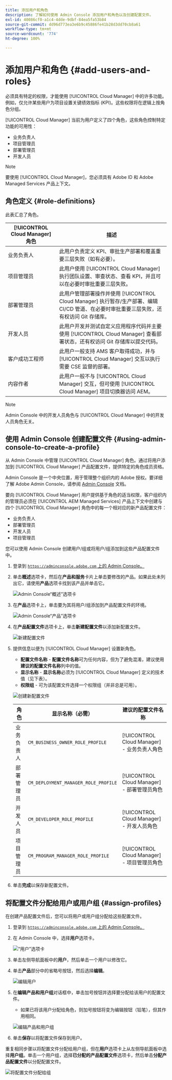 ```yaml
---
title: 添加用户和角色
description: 了解如何使用 Admin Console 添加用户和角色以及创建配置文件。
exl-id: 40086cf0-a1c4-4dde-9dbf-84ea5fa53b84
source-git-commit: dd96d773ea3e6b9c45886fe41b28d3dd70cb8a61
workflow-type: tm+mt
source-wordcount: '774'
ht-degree: 100%

---
```



# 添加用户和角色 {#add-users-and-roles}

必须具有特定的权限，才能使用 [!UICONTROL Cloud Manager] 中的许多功能。例如，仅允许某些用户为项目设置关键绩效指标 (KPI)。这些权限将在逻辑上按角色分组。

[!UICONTROL Cloud Manager] 当前为用户定义了四个角色，这些角色控制特定功能的可用性：

* 业务负责人
* 项目管理员
* 部署管理员
* 开发人员

>[!NOTE]
>
>要使用 [!UICONTROL Cloud Manager]，您必须具有 Adobe ID 和 Adobe Managed Services 产品上下文。

## 角色定义 {#role-definitions}

此表汇总了角色。

| [!UICONTROL Cloud Manager] 角色 | 描述 |
|--- |--- |
| 业务负责人 | 此用户负责定义 KPI、审批生产部署和覆盖重要三层失败（如有必要）。 |
| 项目管理员 | 此用户使用 [!UICONTROL Cloud Manager] 执行团队设置、审查状态、查看 KPI，并且可以在必要时审批重要三层失败。 |
| 部署管理员 | 此用户管理部署操作并使用 [!UICONTROL Cloud Manager] 执行暂存/生产部署、编辑 CI/CD 管道、在必要时审批重要三层失败，还有权访问 Git 存储库。 |
| 开发人员 | 此用户开发并测试自定义应用程序代码并主要使用 [!UICONTROL Cloud Manager] 查看部署状态，还有权访问 Git 存储库以提交代码。 |
| 客户成功工程师 | 此用户一般支持 AMS 客户取得成功，并与 [!UICONTROL Cloud Manager] 交互以执行需要 CSE 监督的部署。 |
| 内容作者 | 此用户一般不与 [!UICONTROL Cloud Manager] 交互，但可使用 [!UICONTROL Cloud Manager] 项目切换器访问 AEM。 |

>[!NOTE]
>
>Admin Console 中的开发人员角色与 [!UICONTROL Cloud Manager] 中的开发人员角色无关。

## 使用 Admin Console 创建配置文件 {#using-admin-console-to-create-a-profile}

从 Admin Console 中管理 [!UICONTROL Cloud Manager] 角色。通过将用户添加到 [!UICONTROL Cloud Manager] 产品配置文件，提供特定的角色成员资格。

Admin Console 是一个中央位置，用于管理整个组织内的 Adobe 授权。要详细了解 Adobe Admin Console，请参阅 [Admin Console](https://helpx.adobe.com/cn/enterprise/using/admin-console.html) 文档。

要向 [!UICONTROL Cloud Manager] 用户提供基于角色的适当权限，客户组织内的管理员必须在 [!UICONTROL AEM Managed Services] 产品上下文中创建与四个 [!UICONTROL Cloud Manager] 角色中的每一个相对应的新产品配置文件：

* 业务负责人
* 部署管理员
* 开发人员
* 项目管理员

您可以使用 Admin Console 创建用户/组或将用户/组添加到这些产品配置文件中。

1. 登录到 [`https://adminconsole.adobe.com` 上的 Admin Console。](https://adminconsole.adobe.com)

1. 单击&#x200B;**概述**&#x200B;选项卡，然后在&#x200B;**产品和服务**&#x200B;卡片上单击要修改的产品。如果此处未列出它，请使用&#x200B;**产品**&#x200B;选项卡找到该产品并单击它。

   ![Admin Console“概述”选项卡](/help/assets/admin-console-overview.png)

1. 在&#x200B;**产品**&#x200B;选项卡上，单击要为其将用户/组添加到产品配置文件的环境。

   ![Admin Console“产品”选项卡](/help/assets/admin-console-product.png)

1. 在&#x200B;**产品配置文件**&#x200B;选项卡上，单击&#x200B;**新建配置文件**&#x200B;以添加新配置文件。

   ![新建配置文件](/help/assets/admin-console-product-profiles.png)

1. 提供信息以便为 [!UICONTROL Cloud Manager] 设置新角色。

   * **配置文件名称** - **配置文件名称**&#x200B;可为任何内容，但为了避免混淆，建议使用&#x200B;**建议的配置文件名称**&#x200B;列中的值。
   * **显示名称** - **显示名称**&#x200B;必须为 [!UICONTROL Cloud Manager] 定义的技术值（见下表）。
   * **权限组** - 可为该配置文件选择一个权限组（并非总是可用）。

   ![创建新配置文件](/help/assets/screen_shot_2018-05-04at171819.png)

   | 角色 | 显示名称（必需） | 建议的配置文件名称 |
   |---|---|---|
   | 业务负责人 | `CM_BUSINESS_OWNER_ROLE_PROFILE` | [!UICONTROL Cloud Manager] - 业务负责人角色 |
   | 部署管理员 | `CM_DEPLOYMENT_MANAGER_ROLE_PROFILE` | [!UICONTROL Cloud Manager] - 部署管理员角色 |
   | 开发人员 | `CM_DEVELOPER_ROLE_PROFILE` | [!UICONTROL Cloud Manager] - 开发人员角色 |
   | 项目管理员 | `CM_PROGRAM_MANAGER_ROLE_PROFILE` | [!UICONTROL Cloud Manager] - 项目管理员角色 |


1. 单击&#x200B;**完成**&#x200B;以保存新配置文件。

## 将配置文件分配给用户或用户组 {#assign-profiles}

在创建产品配置文件后，您可以将用户或用户组分配给这些配置文件。

1. 登录到 [`https://adminconsole.adobe.com` 上的 Admin Console。](https://adminconsole.adobe.com)

1. 在 Admin Console 中，选择&#x200B;**用户**&#x200B;选项卡。

   ![“用户”选项卡](/help/assets/admin-console-users.png)

1. 单击左侧导航面板中的&#x200B;**用户**，然后单击一个用户以修改它。

1. 单击&#x200B;**产品**&#x200B;部分中的省略号按钮，然后选择&#x200B;**编辑**。

   ![编辑用户](/help/assets/admin-console-edit-user.png)

1. 在&#x200B;**编辑产品和用户组**&#x200B;对话框中，单击加号按钮并选择要分配给该用户的配置文件。

   * 如果已将该用户分配给角色，则加号按钮将变为编辑按钮（铅笔），但其作用相同。

   ![编辑产品和用户组](/help/assets/admin-console-edit-products-and-user-groups.png)

1. 单击&#x200B;**保存**&#x200B;以将配置文件保存到用户。

重复相同步骤以将配置文件分配给用户组，但在&#x200B;**用户**&#x200B;选项卡上从左侧导航面板中选择&#x200B;**用户组**。单击一个用户组，选择&#x200B;**已分配的产品配置文件**&#x200B;选项卡，然后单击&#x200B;**分配产品配置文件**&#x200B;以分配配置文件。

![将配置文件分配给组](/help/assets/admin-console-edit-user-groups.png)
